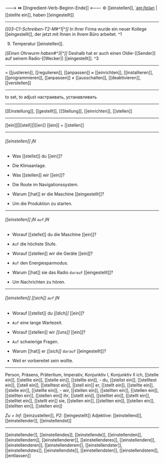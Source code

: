 ---> ⏯️ [[Ingredient-Verb-Beginn-Ende]] <---
⚙️ [[einstellen]], [ˈaɪ̯nˌʃtɛlən](https://youglish.com/pronounce/einstellen/german) | [[stellte ein]], haben [[eingestellt]]

---
*[[03-C1-Schreiben-T2-M#^1|^]]* In Ihrer Firma wurde ein neuer Kollege [[eingestellt]], der jetzt mit Ihnen in Ihrem Büro arbeitet. ^1


9. Temperatur [[einstellen]].

*[[Einen Ohrwurm haben#^3|^]]* Deshalb hat er auch einen Oldie-[[Sender]] auf seinem Radio-[[Wecker]] [[eingestellt]]. ^3

---
= [[justieren]], [[regulieren]], [[anpassen]]
≈ [[einrichten]], [[installieren]], [[programmieren]], [[anpassen]]
≠ [[ausschalten]], [[deaktivieren]], [[verstellen]]

---
to set, to adjust
настраивать, устанавливать

---
[[Einstellung]], [[gestellt]], [[Stellung]], [[einrichten]], [[stellen]]

---
[[ein]]|[[stell]]|[[en]]
[[ein]] + [[stellen]]


---
###### [[einstellen]] jN
- Was [[stellst]] du [[ein]]?
- Die Klimaanlage.

- Was [[stellen]] wir [[ein]]?
- Die Route im Navigationssystem.

- Warum [[hat]] er die Maschine [[eingestellt]]?
- Um die Produktion zu starten.

---
###### [[einstellen]] jN `auf` jN
- Worauf [[stellst]] du die Maschine [[ein]]?
- `Auf` die höchste Stufe.

- Worauf [[stellen]] wir die Geräte [[ein]]?
- `Auf` den Energiesparmodus.

- Warum [[hat]] sie das Radio `darauf` [[eingestellt]]?
- Um Nachrichten zu hören.

---
###### [[einstellen]] *[[sich]]* `auf` jN
- Worauf [[stellst]] du *[[dich]]* [[ein]]?
- `Auf` eine lange Wartezeit.

- Worauf [[stellen]] wir *[[uns]]* [[ein]]?
- `Auf` schwierige Fragen.

- Warum [[hat]] er *[[sich]]* `darauf` [[eingestellt]]?
- Weil er vorbereitet sein wollte.

---
Person, Präsens, Präteritum, Imperativ, Konjunktiv I,  Konjunktiv II 
ich, [[stelle ein]], [[stellte ein]], [[stelle ein]], [[stellte ein]], -
du, [[stellst ein]], [[stelltest ein]], [[stell ein]], [[stelltest ein]], [[stell ein]]
er, [[stellt ein]], [[stellte ein]], [[stelle ein]], [[stellte ein]], -
wir, [[stellen ein]], [[stellten ein]], [[stellen ein]], [[stellten ein]], [[stellen ein]]
ihr, [[stellt ein]], [[stelltet ein]], [[stellt ein]], [[stelltet ein]], [[stellt ein]]
sie, [[stellen ein]], [[stellten ein]], [[stellen ein]], [[stellten ein]], [[stellen ein]]

*Zu + Inf*: [[einzustellen]], *P2*: [[eingestellt]]
Adjektive: [[einstellend]], [[einstellender]], [[einstellendst]]

---
[[einstellender]], [[einstellendes]], [[einstellende]], [[einstellenden]], [[einstellendem]], [[einstellenderer]], [[einstellenderes]], [[einstellendere]], [[einstellenderen]], [[einstellenderem]], [[einstellendster]], [[einstellendstes]], [[einstellendste]], [[einstellendsten]], [[einstellendstem]], [[entlassen]]
